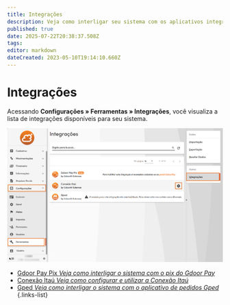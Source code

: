 ```yaml
---
title: Integrações
description: Veja como interligar seu sistema com os aplicativos integrados ao sistema
published: true
date: 2025-07-22T20:38:37.508Z
tags: 
editor: markdown
dateCreated: 2023-05-10T19:14:10.660Z
---
```


# Integrações

Acessando **Configurações » Ferramentas » Integrações**, você visualiza a lista de integrações disponíveis para seu sistema.

![Tela de integrações](/config/ferramentas/tela-integracoes.png)

- [Gdoor Pay Pix *Veja como interligar o sistema com o pix do Gdoor Pay*](/ferramentas/integracoes/gdoorpaypix)
- [Conexão Itaú *Veja como configurar e utilizar a Conexão Itaú*](/tutoriais/conexao-itau)
- [Gped *Veja como interligar o sistema com o aplicativo de pedidos Gped*](/ferramentas/integracoes/gped)
{.links-list}

<!--
- [Gdoor Pay *Veja como interligar o sistema com o aplicativo Gdoor Pay da maquininha POS Vero Smart*](/ferramentas/integracoes/gdoorpayvero)
-->

